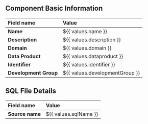 ## Component Basic Information

| Field name              | Value                          |
|:------------------------|:-------------------------------|
| **Name**                | ${{ values.name }}             |
| **Description**         | ${{ values.description }}      |
| **Domain**              | ${{ values.domain }}           |
| **Data Product**        | ${{ values.dataproduct }}      |
| **Identifier**          | ${{ values.identifier }}       |
| **Development Group**   | ${{ values.developmentGroup }} |


## SQL File Details

| Field name      | Value                 |
|:----------------|:----------------------|
| **Source name** | ${{ values.sqlName }} |